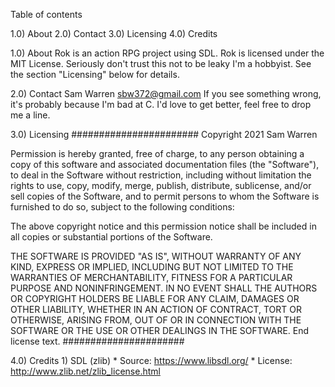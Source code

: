 Table of contents

1.0) About
2.0) Contact
3.0) Licensing
4.0) Credits

1.0) About
Rok is an action RPG project using SDL.
Rok is licensed under the MIT License. Seriously don't trust this not to be leaky I'm a hobbyist.
See the section "Licensing" below for details.

2.0) Contact
    Sam Warren sbw372@gmail.com
    If you see something wrong, it's probably because I'm bad at C. I'd love to get better, feel free to drop me a line.

3.0) Licensing
#######################
Copyright 2021 Sam Warren

Permission is hereby granted, free of charge, to any person obtaining a copy of this software and associated documentation files (the "Software"), to deal in the Software without restriction, including without limitation the rights to use, copy, modify, merge, publish, distribute, sublicense, and/or sell copies of the Software, and to permit persons to whom the Software is furnished to do so, subject to the following conditions:

The above copyright notice and this permission notice shall be included in all copies or substantial portions of the Software.

THE SOFTWARE IS PROVIDED "AS IS", WITHOUT WARRANTY OF ANY KIND, EXPRESS OR IMPLIED, INCLUDING BUT NOT LIMITED TO THE WARRANTIES OF MERCHANTABILITY, FITNESS FOR A PARTICULAR PURPOSE AND NONINFRINGEMENT. IN NO EVENT SHALL THE AUTHORS OR COPYRIGHT HOLDERS BE LIABLE FOR ANY CLAIM, DAMAGES OR OTHER LIABILITY, WHETHER IN AN ACTION OF CONTRACT, TORT OR OTHERWISE, ARISING FROM, OUT OF OR IN CONNECTION WITH THE SOFTWARE OR THE USE OR OTHER DEALINGS IN THE SOFTWARE.
End license text.
######################

4.0) Credits
    1) SDL (zlib)
        * Source:   https://www.libsdl.org/
        * License:  http://www.zlib.net/zlib_license.html
